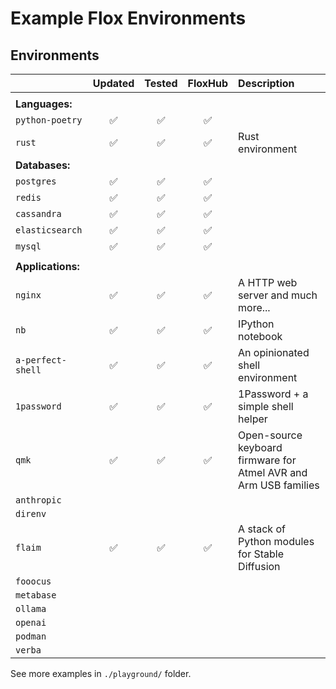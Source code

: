 # Example Flox Environments

## Environments

|      | Updated | Tested | FloxHub | Description |
| :--- | :-----: | :----: | :-----: | :---------- |
| |
| **Languages:** |
| `python-poetry`  | ✅ | ✅ | ✅ | |
| `rust`  | ✅ | ✅ | ✅ | Rust environment |
| **Databases:** |
| `postgres`  | ✅ | ✅ | ✅ | |
| `redis`     | ✅ | ✅ | ✅ | |
| `cassandra` | ✅ | ✅ | ✅ | |
| `elasticsearch` | ✅ | ✅ | ✅ | |
| `mysql` | ✅ | ✅ | ✅ | |
| |
| **Applications:** |
| `nginx`           | ✅ | ✅ | ✅ | A HTTP web server and much more... |
| `nb`              | ✅ | ✅ | ✅ | IPython notebook |
| `a-perfect-shell` | ✅ | ✅ | ✅ | An opinionated shell environment |
| `1password` | ✅ | ✅ | ✅ | 1Password + a simple shell helper |
| `qmk` | ✅ | ✅ | ✅ | Open-source keyboard firmware for Atmel AVR and Arm USB families |
| `anthropic`       |  |  |  | |
| `direnv`          |  |  |  | |
| `flaim` | ✅ | ✅ | ✅ | A stack of Python modules for Stable Diffusion |
| `fooocus`         |  |  |  | |
| `metabase`        |  |  |  | |
| `ollama`          |  |  |  | |
| `openai`          |  |  |  | |
| `podman`          |  |  |  | |
| `verba`           |  |  |  | |


See more examples in `./playground/` folder.
